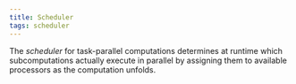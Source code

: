 ```yaml
---
title: Scheduler
tags: scheduler
---
```


The *scheduler* for task-parallel computations
determines at runtime which subcomputations actually execute in parallel by assigning
them to available processors as the computation unfolds.